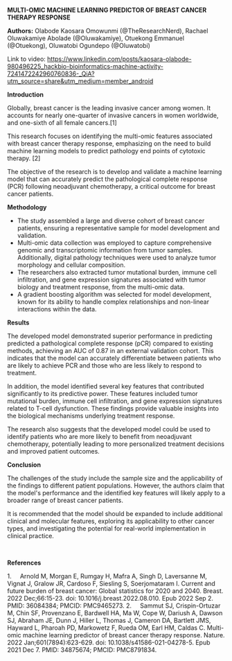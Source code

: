 **MULTI-OMIC MACHINE LEARNING PREDICTOR OF BREAST CANCER THERAPY RESPONSE**


**Authors:** Olabode Kaosara Omowunmi (@TheResearchNerd), Rachael Oluwakamiye Abolade (@Oluwakamiye), Otuekong Emmanuel (@Otuekong), Oluwatobi Ogundepo (@Oluwatobi)

Link to video: https://www.linkedin.com/posts/kaosara-olabode-980496225_hackbio-bioinformatics-machine-activity-7241472242960760836-_QiA?utm_source=share&utm_medium=member_android

**Introduction**

Globally, breast cancer is the leading invasive cancer among women. It accounts for nearly one-quarter of invasive cancers in women worldwide, and one-sixth of all female cancers.\[1]

This research focuses on identifying the multi-omic features associated with breast cancer therapy response, emphasizing on the need to build machine learning models to predict pathology end points of cytotoxic therapy. \[2]

The objective of the research is to develop and validate a machine learning model that can accurately predict the pathological complete response (PCR) following neoadjuvant chemotherapy, a critical outcome for breast cancer patients.

**Methodology**

- The study assembled a large and diverse cohort of breast cancer patients, ensuring a representative sample for model development and validation.
- Multi-omic data collection was employed to capture comprehensive genomic and transcriptomic information from tumor samples. Additionally, digital pathology techniques were used to analyze tumor morphology and cellular composition.
- The researchers also extracted tumor mutational burden, immune cell infiltration, and gene expression signatures associated with tumor biology and treatment response, from the multi-omic data.
- A gradient boosting algorithm was selected for model development, known for its ability to handle complex relationships and non-linear interactions within the data.

**Results**

The developed model demonstrated superior performance in predicting predicted a pathological complete response (pCR) compared to existing methods, achieving an AUC of 0.87 in an external validation cohort. This indicates that the model can accurately differentiate between patients who are likely to achieve PCR and those who are less likely to respond to treatment.

In addition, the model identified several key features that contributed significantly to its predictive power. These features included tumor mutational burden, immune cell infiltration, and gene expression signatures related to T-cell dysfunction. These findings provide valuable insights into the biological mechanisms underlying treatment response.

The research also suggests that the developed model could be used to identify patients who are more likely to benefit from neoadjuvant chemotherapy, potentially leading to more personalized treatment decisions and improved patient outcomes.

**Conclusion**

The challenges of the study include the sample size and the applicability of the findings to different patient populations. However, the authors claim that the model's performance and the identified key features will likely apply to a broader range of breast cancer patients.

It is recommended that the model should be expanded to include additional clinical and molecular features, exploring its applicability to other cancer types, and investigating the potential for real-world implementation in clinical practice.

 


**References**

<!--[if !supportLists]-->1.     <!--[endif]-->Arnold M, Morgan E, Rumgay H, Mafra A, Singh D, Laversanne M, Vignat J, Gralow JR, Cardoso F, Siesling S, Soerjomataram I. Current and future burden of breast cancer: Global statistics for 2020 and 2040. Breast. 2022 Dec;66:15-23. doi: 10.1016/j.breast.2022.08.010. Epub 2022 Sep 2. PMID: 36084384; PMCID: PMC9465273.

<!--[if !supportLists]-->2.     <!--[endif]-->Sammut SJ, Crispin-Ortuzar M, Chin SF, Provenzano E, Bardwell HA, Ma W, Cope W, Dariush A, Dawson SJ, Abraham JE, Dunn J, Hiller L, Thomas J, Cameron DA, Bartlett JMS, Hayward L, Pharoah PD, Markowetz F, Rueda OM, Earl HM, Caldas C. Multi-omic machine learning predictor of breast cancer therapy response. Nature. 2022 Jan;601(7894):623-629. doi: 10.1038/s41586-021-04278-5. Epub 2021 Dec 7. PMID: 34875674; PMCID: PMC8791834.
